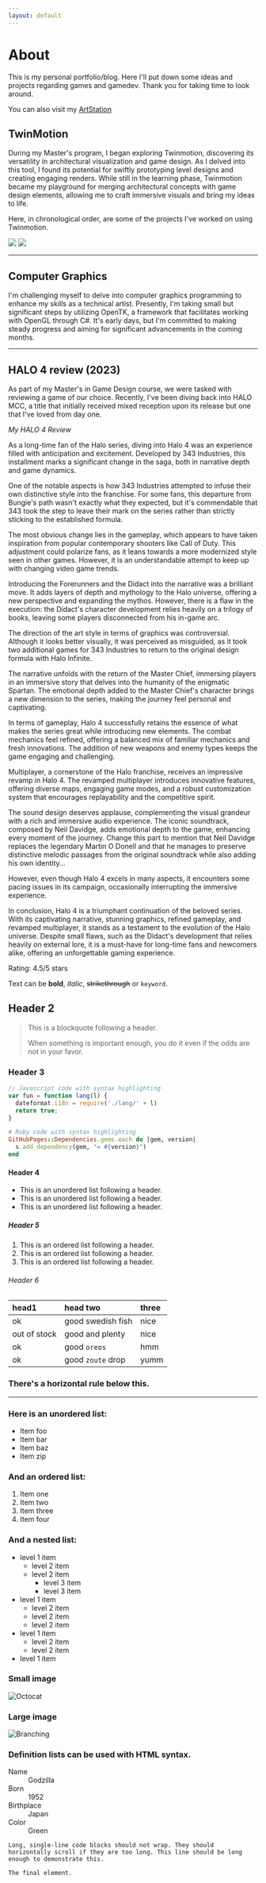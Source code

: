 ```yaml
---
layout: default
---
```


# About

This is my personal portfolio/blog. Here I'll put down some ideas and projects regarding games and gamedev.
Thank you for taking time to look around.

You can also visit my [ArtStation](https://www.artstation.com/kamentechart)

## TwinMotion

During my Master's program, I began exploring Twinmotion, discovering its versatility in architectural visualization and game design. As I delved into this tool, I found its potential for swiftly prototyping level designs and creating engaging renders. While still in the learning phase, Twinmotion became my playground for merging architectural concepts with game design elements, allowing me to craft immersive visuals and bring my ideas to life.

Here, in chronological order, are some of the projects I've worked on using Twinmotion.

<img src="/assets/TourismProgress.png">
<img src="/assets/FineArtsULL.png">

* * *

## Computer Graphics

I'm challenging myself to delve into computer graphics programming to enhance my skills as a technical artist. Presently, I'm taking small but significant steps by utilizing OpenTK, a framework that facilitates working with OpenGL through C#. It's early days, but I'm committed to making steady progress and aiming for significant advancements in the coming months.

* * *

## HALO 4 review (2023)

As part of my Master's in Game Design course, we were tasked with reviewing a game of our choice. Recently, I've been diving back into HALO MCC, a title that initially received mixed reception upon its release but one that I've loved from day one.

_My HALO 4 Review_

As a long-time fan of the Halo series, diving into Halo 4 was an experience filled with anticipation and excitement. Developed by 343 Industries, this installment marks a significant change in the saga, both in narrative depth and game dynamics.

One of the notable aspects is how 343 Industries attempted to infuse their own distinctive style into the franchise. For some fans, this departure from Bungie's path wasn't exactly what they expected, but it's commendable that 343 took the step to leave their mark on the series rather than strictly sticking to the established formula.

The most obvious change lies in the gameplay, which appears to have taken inspiration from popular contemporary shooters like Call of Duty. This adjustment could polarize fans, as it leans towards a more modernized style seen in other games. However, it is an understandable attempt to keep up with changing video game trends.

Introducing the Forerunners and the Didact into the narrative was a brilliant move. It adds layers of depth and mythology to the Halo universe, offering a new perspective and expanding the mythos. However, there is a flaw in the execution: the Didact's character development relies heavily on a trilogy of books, leaving some players disconnected from his in-game arc.

The direction of the art style in terms of graphics was controversial. Although it looks better visually, it was perceived as misguided, as it took two additional games for 343 Industries to return to the original design formula with Halo Infinite.

The narrative unfolds with the return of the Master Chief, immersing players in an immersive story that delves into the humanity of the enigmatic Spartan. The emotional depth added to the Master Chief's character brings a new dimension to the series, making the journey feel personal and captivating.

In terms of gameplay, Halo 4 successfully retains the essence of what makes the series great while introducing new elements. The combat mechanics feel refined, offering a balanced mix of familiar mechanics and fresh innovations. The addition of new weapons and enemy types keeps the game engaging and challenging.

Multiplayer, a cornerstone of the Halo franchise, receives an impressive revamp in Halo 4. The revamped multiplayer introduces innovative features, offering diverse maps, engaging game modes, and a robust customization system that encourages replayability and the competitive spirit.

The sound design deserves applause, complementing the visual grandeur with a rich and immersive audio experience. The iconic soundtrack, composed by Neil Davidge, adds emotional depth to the game, enhancing every moment of the journey. Change this part to mention that Neil Davidge replaces the legendary Martin O Donell and that he manages to preserve distinctive melodic passages from the original soundtrack while also adding his own identity...

However, even though Halo 4 excels in many aspects, it encounters some pacing issues in its campaign, occasionally interrupting the immersive experience.

In conclusion, Halo 4 is a triumphant continuation of the beloved series. With its captivating narrative, stunning graphics, refined gameplay, and revamped multiplayer, it stands as a testament to the evolution of the Halo universe. Despite small flaws, such as the Didact's development that relies heavily on external lore, it is a must-have for long-time fans and newcomers alike, offering an unforgettable gaming experience.

Rating: 4.5/5 stars


Text can be **bold**, _italic_, ~~strikethrough~~ or `keyword`.

## Header 2

> This is a blockquote following a header.
>
> When something is important enough, you do it even if the odds are not in your favor.

### Header 3

```js
// Javascript code with syntax highlighting.
var fun = function lang(l) {
  dateformat.i18n = require('./lang/' + l)
  return true;
}
```

```ruby
# Ruby code with syntax highlighting
GitHubPages::Dependencies.gems.each do |gem, version|
  s.add_dependency(gem, "= #{version}")
end
```

#### Header 4

*   This is an unordered list following a header.
*   This is an unordered list following a header.
*   This is an unordered list following a header.

##### Header 5

1.  This is an ordered list following a header.
2.  This is an ordered list following a header.
3.  This is an ordered list following a header.

###### Header 6

| head1        | head two          | three |
|:-------------|:------------------|:------|
| ok           | good swedish fish | nice  |
| out of stock | good and plenty   | nice  |
| ok           | good `oreos`      | hmm   |
| ok           | good `zoute` drop | yumm  |

### There's a horizontal rule below this.

* * *

### Here is an unordered list:

*   Item foo
*   Item bar
*   Item baz
*   Item zip

### And an ordered list:

1.  Item one
1.  Item two
1.  Item three
1.  Item four

### And a nested list:

- level 1 item
  - level 2 item
  - level 2 item
    - level 3 item
    - level 3 item
- level 1 item
  - level 2 item
  - level 2 item
  - level 2 item
- level 1 item
  - level 2 item
  - level 2 item
- level 1 item

### Small image

![Octocat](https://github.githubassets.com/images/icons/emoji/octocat.png)

### Large image

![Branching](https://guides.github.com/activities/hello-world/branching.png)


### Definition lists can be used with HTML syntax.

<dl>
<dt>Name</dt>
<dd>Godzilla</dd>
<dt>Born</dt>
<dd>1952</dd>
<dt>Birthplace</dt>
<dd>Japan</dd>
<dt>Color</dt>
<dd>Green</dd>
</dl>

```
Long, single-line code blocks should not wrap. They should horizontally scroll if they are too long. This line should be long enough to demonstrate this.
```

```
The final element.
```
